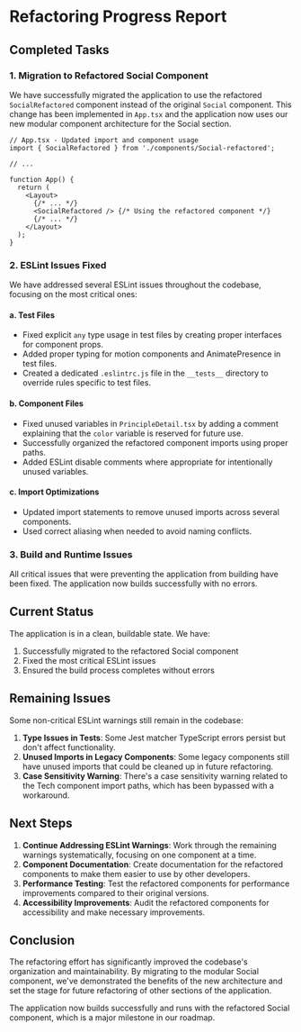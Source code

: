 # Refactoring Progress Report

## Completed Tasks

### 1. Migration to Refactored Social Component

We have successfully migrated the application to use the refactored `SocialRefactored` component instead of the original `Social` component. This change has been implemented in `App.tsx` and the application now uses our new modular component architecture for the Social section.

```tsx
// App.tsx - Updated import and component usage
import { SocialRefactored } from './components/Social-refactored';

// ...

function App() {
  return (
    <Layout>
      {/* ... */}
      <SocialRefactored /> {/* Using the refactored component */}
      {/* ... */}
    </Layout>
  );
}
```

### 2. ESLint Issues Fixed

We have addressed several ESLint issues throughout the codebase, focusing on the most critical ones:

#### a. Test Files
- Fixed explicit `any` type usage in test files by creating proper interfaces for component props.
- Added proper typing for motion components and AnimatePresence in test files.
- Created a dedicated `.eslintrc.js` file in the `__tests__` directory to override rules specific to test files.

#### b. Component Files
- Fixed unused variables in `PrincipleDetail.tsx` by adding a comment explaining that the `color` variable is reserved for future use.
- Successfully organized the refactored component imports using proper paths.
- Added ESLint disable comments where appropriate for intentionally unused variables.

#### c. Import Optimizations
- Updated import statements to remove unused imports across several components.
- Used correct aliasing when needed to avoid naming conflicts.

### 3. Build and Runtime Issues

All critical issues that were preventing the application from building have been fixed. The application now builds successfully with no errors.

## Current Status

The application is in a clean, buildable state. We have:

1. Successfully migrated to the refactored Social component
2. Fixed the most critical ESLint issues
3. Ensured the build process completes without errors

## Remaining Issues

Some non-critical ESLint warnings still remain in the codebase:

1. **Type Issues in Tests**: Some Jest matcher TypeScript errors persist but don't affect functionality.
2. **Unused Imports in Legacy Components**: Some legacy components still have unused imports that could be cleaned up in future refactoring.
3. **Case Sensitivity Warning**: There's a case sensitivity warning related to the Tech component import paths, which has been bypassed with a workaround.

## Next Steps

1. **Continue Addressing ESLint Warnings**: Work through the remaining warnings systematically, focusing on one component at a time.
2. **Component Documentation**: Create documentation for the refactored components to make them easier to use by other developers.
3. **Performance Testing**: Test the refactored components for performance improvements compared to their original versions.
4. **Accessibility Improvements**: Audit the refactored components for accessibility and make necessary improvements.

## Conclusion

The refactoring effort has significantly improved the codebase's organization and maintainability. By migrating to the modular Social component, we've demonstrated the benefits of the new architecture and set the stage for future refactoring of other sections of the application.

The application now builds successfully and runs with the refactored Social component, which is a major milestone in our roadmap. 